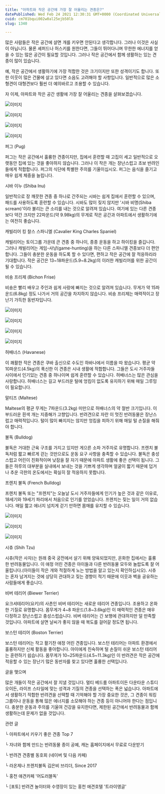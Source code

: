 ```yaml
---
title: "아파트와 작은 공간에 가장 잘 어울리는 견종은?"
datePublished: Wed Feb 24 2021 12:30:31 GMT+0000 (Coordinated Universal Time)
cuid: cm701bqui002w0al25ejb50lb
slug: 1340

---
```



많은 사람들은 작은 공간에 살면 개를 키우면 안된다고 생각합니다. 그러나 이것은 사실이 아닙니다. 물론 셰퍼드나 허스키를 원한다면, 그들이 뛰어다니며 무한한 에너지를 얻을 수 있는 많은 공간이 필요할 것입니다. 그러나 작은 공간에서 함께 생활하는 있는 견종이 많이 있습니다.

예, 작은 공간에서 생활하기에 가장 적합한 것은 크기이지만 또한 성격이기도 합니다. 또한 이웃이 많은 건물에 살고 있다면 소음도 고려해야 할 사항입니다. 일반적으로 많은 소형견이 대형견보다 훨씬 더 예의바르고 조용할 수 있습니다.

자 이제, 아파트와 작은 공간 생활에 가장 잘 어울리는 견종을 살펴보겠습니다.

![이미지](https://cdn.hashnode.com/res/hashnode/image/upload/v1739251290906/51e7f5b9-ef21-438e-9b66-9470e57dbfc3.jpeg)

![이미지](https://cdn.hashnode.com/res/hashnode/image/upload/v1739251294703/468855bf-c7c7-4981-865a-b60086bb7e6a.jpeg)

![이미지](https://cdn.hashnode.com/res/hashnode/image/upload/v1739251297027/574f2563-676a-4aea-b837-bf17a9265cf2.jpeg)

![이미지](https://cdn.hashnode.com/res/hashnode/image/upload/v1739251299070/927bc3a7-03f5-4b08-8290-8c657f62c2d4.jpeg)

퍼그 (Pug)

퍼그는 작은 공간에서 훌륭한 견종이지만, 집에서 훈련할 때 고집이 세고 일반적으로 오랫동안 집에 있는 것을 좋아하지 않습니다. 그러나 이 작은 개는 장난스럽고 초보 반려인들에게 적합합니다. 퍼그의 식단에 특별한 주의를 기울이십시오. 퍼그는 음식을 즐기고 매우 쉽게 체중을 늘립니다.

시바 이누 (Shiba Inu)

일반적으로 장 깨끗한 견종 중 하나로 간주되는 시바는 쉽게 집에서 훈련할 수 있으며, 패드를 사용하도록 훈련할 수 있습니다. 시바도 많이 짖지 않지만 '시바 비명(Shiba scream)'이라 불리는 큰 소리를 내는 것으로 알려져 있습니다. 여기에 있는 다른 견종보다 약간 크지만 22파운드(약 9.98kg)의 무게로 작은 공간과 아파트에서 생활하기에는 여전히 좋습니다.

캐빌리어 킹 찰스 스파니엘 (Cavalier King Charles Spaniel)

캐빌리어는 토이그룹 가운데 큰 견종 중 하나이, 종종 운동을 하고 하이킹을 즐깁니다. 그러나 캐빌리어는 게임-사냥(game-hunting)을 하는 다른 스파니엘 견종보다 더 편안합니다. 그들이 충분한 운동을 하도록 할 수 있다면, 편하고 작은 공간에 잘 적응하리라 기대합니다. 작은 공간은 13~18파운드(5.9~8.2kg)의 이러한 캐빌리어를 위한 공간이 될 수 있습니다.

비숑 프리제 (Bichon Frise)

비숑은 빨리 배우고 주인과 쉽게 사랑에 빠지는 것으로 알려져 있습니다. 무게가 약 15파운드(6.8kg) 정도 나가서 거의 공간을 차지하지 않습니다. 비숑 프리제는 매력적이고 장난기 가득한 동반자입니다.

![이미지](https://cdn.hashnode.com/res/hashnode/image/upload/v1739251301320/44eeea4b-1c0c-46e1-9706-938b8bb1fd62.jpeg)

![이미지](https://cdn.hashnode.com/res/hashnode/image/upload/v1739251303280/3794c372-84bd-436c-82c7-1bc6df538b4e.png)

![이미지](https://cdn.hashnode.com/res/hashnode/image/upload/v1739251304907/4556c67c-6c76-41db-88d7-6f94afcd0e38.jpeg)

![이미지](https://cdn.hashnode.com/res/hashnode/image/upload/v1739251306694/952c2440-8780-4b6c-9082-1f351e3c4e6a.png)

허배너스 (Havanese)

이 쾌활한 작은 견종은 쿠바 출신으로 수도인 하바나에서 이름을 따 왔습니다. 평균 약 10파운드(4.5kg)의 푹신한 이 견종은 시내 생활에 적합합니다. 그들은 도시 거주자들 사이에서 인기있는 견종 중 하나이며 쉽게 훈련할 수 있습니다. 허배너스는 많은 관심을 사랑합니다. 허배너스는 길고 부드러운 털에 엉킴이 없도록 유지하기 위해 매일 그루밍이 필요합니다.

말티즈 (Maltese)

Maltese의 평균 무게는 7파운드(3.2kg) 미만으로 허배너스의 약 절반 크기입니다. 이 부드러운 흰색 개는 지중해가 고향입니다. 반려견으로 자란 이 멋진 반려동물은 장난스럽고 매력적입니다. 털이 많이 빠지지는 않지만 엉킴을 피하기 위해 매일 털 손질을 해줘야 합니다.

불독 (Bulldog)

불독은 거대한 근육 구조를 가지고 있지만 게으른 소파 거주자로 유명합니다. 프렌치 불독처럼 짧고 빠르게 걷는 것만으로도 운동 요구 사항을 충족할 수 있습니다. 불독은 충성스럽고 어린이 친화적이며 낮잠을 잘 자기 때문에 아파트 생활에 좋은 선택이 됩니다. 그들은 하루의 대부분을 실내에서 보내는 것을 기쁘게 생각하며 얼굴이 짧기 때문에 덥거나 추운 극한의 온도에서는 확실히 잘 적응하지 못합니다.

프렌치 불독 (French Bulldog)

프렌치 불독 또는 "프렌치"는 오늘날 도시 거주자들에게 인기가 높은 것과 같은 이유로, 18세기와 19세기 파리에서 처음으로 인기를 얻었습니다. 프렌치는 짖는 일이 거의 없습니다. 매일 짧고 에너지 넘치게 걷기 만하면 몸매를 유지할 수 있습니다.

![이미지](https://cdn.hashnode.com/res/hashnode/image/upload/v1739251308411/1686157a-d56c-434e-bc04-a82380d94c6f.jpeg)

![이미지](https://cdn.hashnode.com/res/hashnode/image/upload/v1739251310454/c1eaf933-3459-4869-bea7-b9c504526458.png)

![이미지](https://cdn.hashnode.com/res/hashnode/image/upload/v1739251312442/26a9d4f1-fa27-4911-b386-dd6af1d3188a.png)

시츄 (Shih Tzu)

시츄(작은 사자)는 원래 중국 궁전에서 살기 위해 양육되었지만, 온화한 집에서는 훌륭한 반려동물입니다. 이 애정 어린 견종은 아이들과 다른 반려동물 모두와 놀랍도록 잘 어울립니다.(아이들이 작은 개와 적절하게 노는 방법을 알고 있는지 확인하십시오). 시츄는 혼자 남겨지는 것에 상당히 관대하고 짖는 경향이 적기 때문에 이웃과 벽을 공유하는 사람들에게 좋습니다.

비버 테리어 (Biewer Terrier)

요크셔테리어(요키)의 사촌인 비버 테리어는 새로운 테리어 견종입니다. 조용하고 온화한 기질로 유명합니다. 몸무게가 4~8 파운드(1.8~3.6kg)인 이 매력적인 견종은 매우 다정하고 장난스럽고 충성스럽습니다. 비버 테리어는 긴 보행에 관대하지만 덜 만족할 것입니다. 아파트에 살면 날씨가 좋지 않을 때 복도를 걸어갈 정도면 됩니다.

보스턴 테리어 (Boston Terrier)

보스턴 테리어는 작고 활기찬 애정 어린 견종입니다. 보스턴 테리어는 아파트 환경에서 훌륭하지만 신체 활동을 좋아합니다. 아이에게 친숙하며 털 손질이 쉬운 보스턴 테리어는 훈련하기 쉽습니다. 몸무게가 10~25파운드(4.5~11.3kg)인 이 반려견은 작은 공간에 적응할 수 있는 장난기 많은 동반자를 찾고 있다면 훌륭한 선택입니다.

글을 맺으며

많은 개들이 작은 공간에서 잘 지낼 것입니다. 멀티 베드룸 아파트이든 다운타운 스튜디오이든, 라이프 스타일에 맞는 성격과 기질의 견종을 선택하는 폭은 넓습니다. 아파트에서 생활하기 적합한 반려견을 선택할 때 기억해야 할 가장 중요한 것은, 그 견종이 워킹 그룹이나 운동을 통해 많은 에너지를 소모해야 하는 견종 등이 아니어야 한다는 점입니다. 충분한 운동과 주의를 기울여 건강을 유지한다면, 제한된 공간에서 반려동물과 함께 생활하는데 문제가 없을 것입니다.

관련 글

└ 아파트에서 키우기 좋은 견종 Top 7

└ 자녀와 함께 만드는 반려동물 종이 공예, 캐논 홈페이지에서 무료로 다운받기

└ 반려견 견종별 동호회 (네이버 및 다음 카페)

└ 라온제나 프렌치불독 김은비 브리더, Since 2017

└ 홍천 애견카페 '어도러블독'

└ [포토] 반려견 놀이터와 수영장이 있는 홍천 애견호텔 '트라이앵글'